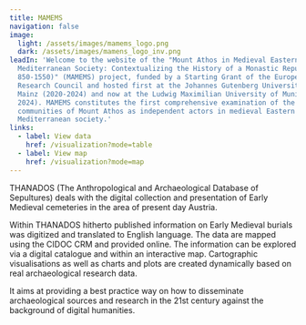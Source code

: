 ```yaml
---
title: MAMEMS
navigation: false
image:
  light: /assets/images/mamems_logo.png
  dark: /assets/images/mamens_logo_inv.png
leadIn: 'Welcome to the website of the "Mount Athos in Medieval Eastern
  Mediterranean Society: Contextualizing the History of a Monastic Republic (ca.
  850-1550)" (MAMEMS) project, funded by a Starting Grant of the European
  Research Council and hosted first at the Johannes Gutenberg University of
  Mainz (2020-2024) and now at the Ludwig Maximilian University of Munich (from
  2024). MAMEMS constitutes the first comprehensive examination of the monastic
  communities of Mount Athos as independent actors in medieval Eastern
  Mediterranean society.'
links:
  - label: View data
    href: /visualization?mode=table
  - label: View map
    href: /visualization?mode=map
---
```


THANADOS (The Anthropological and Archaeological Database of Sepultures) deals with the digital
collection and presentation of Early Medieval cemeteries in the area of present day Austria.

Within THANADOS hitherto published information on Early Medieval burials was digitized and
translated to English language. The data are mapped using the CIDOC CRM and provided online. The
information can be explored via a digital catalogue and within an interactive map. Cartographic
visualisations as well as charts and plots are created dynamically based on real archaeological
research data.

It aims at providing a best practice way on how to disseminate archaeological sources and research
in the 21st century against the background of digital humanities.
